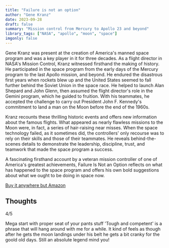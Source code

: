 ```yaml
---
title: "Failure is not an option"
author: "Gene Kranz"
date: 2023-09-28
draft: false
summary: "Mission control from Mercury to Apollo 23 and beyond"
library_tags: ["NASA", "apollo", "moon", "space"]
imgonly: false
---
```

Gene Kranz was present at the creation of America's manned space program and was a key player in it for three decades. As a flight director in NASA's Mission Control, Kranz witnessed firsthand the making of history. He participated in the space program from the early days of the Mercury program to the last Apollo mission, and beyond. He endured the disastrous first years when rockets blew up and the United States seemed to fall further behind the Soviet Union in the space race. He helped to launch Alan Shepard and John Glenn, then assumed the flight director's role in the Gemini program, which he guided to fruition. With his teammates, he accepted the challenge to carry out President John F. Kennedy's commitment to land a man on the Moon before the end of the 1960s.

Kranz recounts these thrilling historic events and offers new information about the famous flights. What appeared as nearly flawless missions to the Moon were, in fact, a series of hair-raising near misses. When the space technology failed, as it sometimes did, the controllers' only recourse was to rely on their skills and those of their teammates. He reveals behind-the-scenes details to demonstrate the leadership, discipline, trust, and teamwork that made the space program a success.

A fascinating firsthand account by a veteran mission controller of one of America's greatest achievements, Failure Is Not an Option reflects on what has happened to the space program and offers his own bold suggestions about what we ought to be doing in space now.

[Buy it anywhere but Amazon](https://blackwells.co.uk/bookshop/product/Failure-Is-Not-an-Option-by-Gene-Kranz/9781439148815)

## Thoughts

4/5

Mega start with proper seat of your pants stuff 'Tough and competent' is a phrase that will hang around with me for a while. It kind of feels as though after he gets the moon landings under his belt he gets a bit cranky for the goold old days. Still an absolute legend mind you!